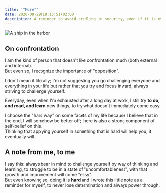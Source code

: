 ```yaml
---
title: '"More"'
date: 2020-09-29T18:15:51+02:00
description: A reminder to avoid cradling in security, even if it is ever so comforting
---
```


![A ship in the harbor](/img/more/pier.jpg "A ship in harbor is safe, but that
is not what ships are built for")

## On confrontation

I am the kind of person that doesn't like confrontation much (both external and
internal).  
But even so, I recognize the importance of "opposition".

I don't mean it literally; I'm not suggesting you go challenging everyone and
everything in your life but rather that you try and focus inward, always
striving to challenge yourself.

Everyday, even when I'm exhausted after a long day at work, I still try **to
do, and read, and learn** new things, to try what doesn't immediately come
easy.

I choose the "hard way" on some facets of my life because I believe that in the
end, I will somehow be better off; there is also a strong component of
self-belief on this.  
Thinking that applying yourself in something that is hard will help you, it
eventually will.

## A note from me, to me
I say this: always bear in mind to challenge yourself by way of thinking and
learning, to struggle to be in a state of "uncomfortableness", with that growth
and improvement will come "easy".  
But even knowing so, doing it is **hard** and I wrote this little note as
a reminder for myself, to never lose determination and always power through.
